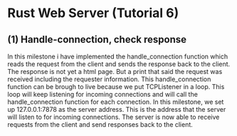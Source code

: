 # Rust Web Server (Tutorial 6)

## (1) Handle-connection, check response

In this milestone i have implemented the handle_connection function which reads the request from the client and sends the response back to the client. The response is not yet a html page. But a print that said the request was received including the requester information. This handle_connection function can be brough to live because we put TCPListener in a loop. This loop will keep listening for incoming connections and will call the handle_connection function for each connection. In this milestone, we set up 127.0.0.1:7878 as the server address. This is the address that the server will listen to for incoming connections. The server is now able to receive requests from the client and send responses back to the client.
